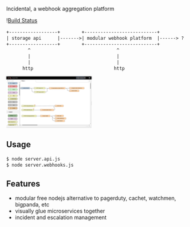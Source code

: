 Incidental, a webhook aggregation platform

\![Build Status](https://travis-ci.org/username/reponame.svg?branch=master)


    +------------------+        +---------------------------+
    | storage api      |------->| modular webhook platform  |------> ?
    +------------------+        +---------------------------+
            ^                                ^
            |                                |
            |                                |
          http                              http


<img src="doc/webhooks.png" width="45%"/>

## Usage

    $ node server.api.js
    $ node server.webhooks.js

## Features

* modular free nodejs alternative to pagerduty, cachet, watchmen, bigpanda, etc
* visually glue microservices together
* incident and escalation management 

